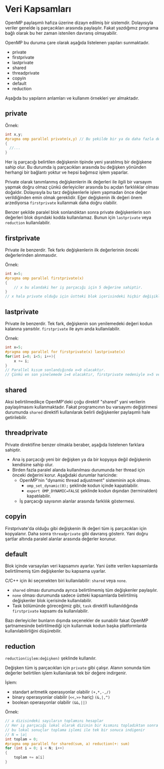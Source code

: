 # Veri Kapsamları

OpenMP paylaşımlı hafıza üzerine dizayn edilmiş bir sistemdir. Dolayısıyla veriler genelde iş parçacıkları arasında paylaşılır. Fakat yazdığımız programa bağlı olarak bu her zaman istenilen davranış olmayabilir. 

OpenMP bu duruma çare olarak aşağıda listelenen yapıları sunmaktadır.

- private
- firstprivate
- lastprivate
- shared
- threadprivate
- copyin
- default
- reduction

Aşağıda bu yapıların anlamları ve kullanım örnekleri yer almaktadır.


## private

Örnek:

```cpp
int x,y;
#pragma omp parallel private(x,y) // Bu şekilde bir ya da daha fazla değişken belirtilebilir
{
  //...
}
```

Her iş parçacığı belirtilen değişkenin tipinde yeni yaratılmış bir değişkene sahip olur. Bu durumda iş parçacıkları arasında bu değişken yönünden herhangi bir bağlantı yoktur ve hepsi bağımsız işlem yaparlar.

Private olarak tanımlanmış değişkenlerin ilk değerleri ile ilgili bir varsayım yapmak doğru olmaz çünkü derleyiciler arasında bu açıdan farklılıklar olması doğaldır. Dolayısıyla bu tarz değişkenlerle işlem yapmadan önce değer verildiğinden emin olmak gereklidir. Eğer değişkenin ilk değeri önem arzediyorsa `firstprivate` kullanmak daha doğru olabilir.

Benzer şekilde paralel blok sonlandıktan sonra private değişkenlerin son değerleri blok dışındaki kodda kullanılamaz. Bunun için `lastprivate` veya `reduction` kullanılabilir.


## firstprivate

Private ile benzerdir. Tek farkı değişkenlerin ilk değerlerinin önceki değerlerinden alınmasıdır.

Örnek:

```cpp
int x=5;
#pragma omp parallel firstprivate(x)
{
	// x bu alandaki her iş parçacığı için 5 değerine sahiptir.
}
// x hala private olduğu için üstteki blok içerisindeki hiçbir değişiklik buraya yansımaz.
```

## lastprivate

Private ile benzerdir. Tek fark, değişkenin son yenilemedeki değeri kodun kalanına yansıtılır. `firstprivate` ile aynı anda kullanılabilir.

Örnek:

```cpp
int x=5;
#pragma omp parallel for firstprivate(x) lastprivate(x)
for(int i=0; i<5; i++){
	x += i; 
}
// Parallel kısım sonlandığında x=9 olacaktır.
// Çünkü en son yinelemede i=4 olacaktır, firstprivate nedeniyle x=5 ve lastprivate nedeniyle iki değerin toplamı kodun kalanına yansayacaktır.
```


## shared

Aksi belirtilmedikçe OpenMP'deki çoğu direktif "shared" yani verilerin paylaşılmasını kullanmaktadır. Fakat programcının bu varsayımı değiştirmesi durumunda `shared` direktifi kullanılarak belirli değişkenler paylaşımlı hale getirilebilir.

## threadprivate

Private direktifine benzer olmakla beraber, aşağıda listelenen farklara sahiptir.

- Ana iş parçacığı yeni bir değişken ya da bir kopyaya değil değişkenin kendisine sahip olur.
- Birden fazla paralel alanda kullanılması durumunda her thread için önceki değerini korur. Aşağıdaki durumlar haricinde:
	- OpenMP'nin "dynamic thread adjustment" sisteminin açık olması.
		- `omp_set_dynamic(0);` şeklinde kodun içinde kapatılabilir.
		- `export OMP_DYNAMIC=FALSE` şeklinde kodun dışından (terminalden) kapatılabilir.
	- İş parçacığı sayısının alanlar arasında farklılık göstermesi.

## copyin

Firstprivate'da olduğu gibi değişkenin ilk değeri tüm iş parçacıkları için kopyalanır. Daha sonra `threadprivate` gibi davranış gösterir. Yani doğru şartlar altında paralel alanlar arasında değerler korunur.

## default

Blok içinde varsayılan veri kapsamını ayarlar. Yani üstte verilen kapsamlarda belirtilmemiş tüm değişkenler bu kapsama uyarlar. 

C/C++ için iki seçenekten biri kullanılabilir: `shared` veya `none`.
- `shared` olması durumunda ayrıca belirtilmemiş tüm değişkenler paylaşılır.
- `none` olması durumunda sadece üstteki kapsamlarda belirtilmiş değişkenler blok içerisinde kullanılabilir.
- Task bölümünde göreceğimiz gibi, `task` direktifi kullanıldığında `firstprivate` kapsamı da kullanılabilir.

Bazı derleyiciler bunların dışında seçenekler de sunabilir fakat OpenMP şartnamesinde belirtilmediği için kullanmak kodun başka platformlarda kullanılabilirliğini düşürebilir.

## reduction

`reduction(işlem:değişken)` şeklinde kullanılır.

Değişken tüm iş parçacıkları için `private` gibi çalışır. Alanın sonunda tüm değerler belirtilen işlem kullanılarak tek bir değere indirgenir.

İşlem:
- standart aritmetik operasyonlar olabilir `(+,*,-,/)`
- binary operasyonlar olabilir (`<<,>>` hariç) `(&,|,^)`
- boolean operasyonlar olabilir `(&&,||)`

Örnek:

```cpp
// a dizisindeki sayıların toplamını hesaplar
// Her iş parçacığı lokal olarak dizinin bir kısmını topladıktan sonra
// bu lokal sonuçlar toplama işlemi ile tek bir sonuca indigenir
// N = |a| 
int toplam = 0;
#pragma omp parallel for shared(sum, a) reduction(+: sum)
for (int i = 0; i < N; i++)
{
	toplam += a[i]
}
```
